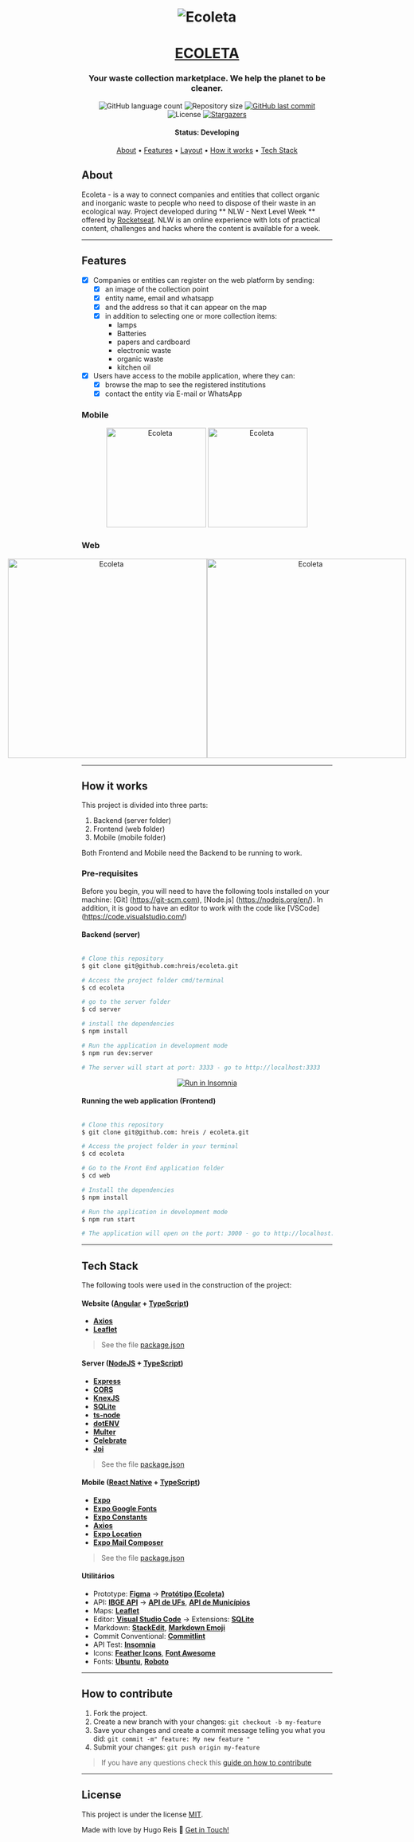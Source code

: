 <h1 align="center">
    <img alt="Ecoleta" title="#Ecoleta" src="https://github.com/hreis/ecoleta/blob/master/banner.png" />
</h1>

<h1 align="center">
   <a href="#"> ECOLETA </a>
</h1>

<h3 align="center">
    Your waste collection marketplace. We help the planet to be cleaner.
</h3>

<p align="center">
  <img alt="GitHub language count" src="https://img.shields.io/github/languages/count/hreis/ecoleta?color=%2304D361">

  <img alt="Repository size" src="https://img.shields.io/github/repo-size/hreis/ecoleta">

  <a href="https://github.com/hreis/ecoleta/commits/master">
    <img alt="GitHub last commit" src="https://img.shields.io/github/last-commit/hreis/ecoleta">
  </a>
    
   <img alt="License" src="https://img.shields.io/badge/license-MIT-brightgreen">
   <a href="https://github.com/hreis/ecoleta/stargazers">
    <img alt="Stargazers" src="https://img.shields.io/github/stars/hreis/ecoleta?style=social">
  </a>

</p>


<h4 align="center"> 
	 Status: Developing
</h4>

<p align="center">
 <a href="#about">About</a> •
 <a href="#features">Features</a> •
 <a href="#layout">Layout</a> • 
 <a href="#how-it-works">How it works</a> • 
 <a href="#tech-stack">Tech Stack</a> 

</p>


## About

Ecoleta - is a way to connect companies and entities that collect organic and inorganic waste to people who need to dispose of their waste in an ecological way.
Project developed during ** NLW - Next Level Week ** offered by [Rocketseat](https://blog.rocketseat.com.br/primeira-next-level-week/). NLW is an online experience with lots of practical content, challenges and hacks where the content is available for a week.

---

## Features

- [x] Companies or entities can register on the web platform by sending:
   - [x] an image of the collection point
   - [x] entity name, email and whatsapp
   - [x] and the address so that it can appear on the map
   - [x] in addition to selecting one or more collection items:
     - lamps
     - Batteries
     - papers and cardboard
     - electronic waste
     - organic waste
     - kitchen oil

- [x] Users have access to the mobile application, where they can:
   - [x] browse the map to see the registered institutions
   - [x] contact the entity via E-mail or WhatsApp

### Mobile

<p align="center">
  <img alt="Ecoleta" title="#Ecoleta" src="https://raw.githubusercontent.com/hreis/ecoleta/aeacd4c17787e35ac77e89268a775e6927cbbdec/frontend/src/assets/images/detalhes-mobile.svg" width="200px">

  <img alt="Ecoleta" title="#Ecoleta" src="https://raw.githubusercontent.com/hreis/ecoleta/master/frontend/src/assets/images/home-mobile.png" width="200px">
</p>

### Web

<p align="center" style="display: flex; align-items: flex-start; justify-content: center;">
  <img alt="Ecoleta" title="#Ecoleta" src="./frontend/src/assets/images/web.svg" width="400px">

  <img alt="Ecoleta" title="#Ecoleta" src="./frontend/src/assets/images/sucesso-web.svg" width="400px">
</p>

---

## How it works

This project is divided into three parts:
1. Backend (server folder)
2. Frontend (web folder)
3. Mobile (mobile folder)

Both Frontend and Mobile need the Backend to be running to work.

### Pre-requisites

Before you begin, you will need to have the following tools installed on your machine:
[Git] (https://git-scm.com), [Node.js] (https://nodejs.org/en/).
In addition, it is good to have an editor to work with the code like [VSCode] (https://code.visualstudio.com/)

#### Backend (server)

```bash

# Clone this repository
$ git clone git@github.com:hreis/ecoleta.git

# Access the project folder cmd/terminal
$ cd ecoleta

# go to the server folder
$ cd server

# install the dependencies
$ npm install

# Run the application in development mode
$ npm run dev:server

# The server will start at port: 3333 - go to http://localhost:3333

```
<p align="center">
  <a href="https://github.com/hreis/ecoleta/blob/master/Insomnia_API_Ecoletajson.json" target="_blank"><img src="https://insomnia.rest/images/run.svg" alt="Run in Insomnia"></a>
</p>


#### Running the web application (Frontend)

```bash

# Clone this repository
$ git clone git@github.com: hreis / ecoleta.git

# Access the project folder in your terminal
$ cd ecoleta

# Go to the Front End application folder
$ cd web

# Install the dependencies
$ npm install

# Run the application in development mode
$ npm run start

# The application will open on the port: 3000 - go to http://localhost:3000

```

---

## Tech Stack

The following tools were used in the construction of the project:

#### **Website**  ([Angular](https://angular.io/)  +  [TypeScript](https://www.typescriptlang.org/))

-   **[Axios](https://github.com/axios/axios)**
-   **[Leaflet](https://leaflet.js.org/en/)**

> See the file  [package.json](https://github.com/hreis/ecoleta/blob/master/web/package.json)

#### [](https://github.com/hreis/ecoleta#server-nodejs--typescript)**Server**  ([NodeJS](https://nodejs.org/en/)  +  [TypeScript](https://www.typescriptlang.org/))

-   **[Express](https://expressjs.com/)**
-   **[CORS](https://expressjs.com/en/resources/middleware/cors.html)**
-   **[KnexJS](http://knexjs.org/)**
-   **[SQLite](https://github.com/mapbox/node-sqlite3)**
-   **[ts-node](https://github.com/TypeStrong/ts-node)**
-   **[dotENV](https://github.com/motdotla/dotenv)**
-   **[Multer](https://github.com/expressjs/multer)**
-   **[Celebrate](https://github.com/arb/celebrate)**
-   **[Joi](https://github.com/hapijs/joi)**

> See the file  [package.json](https://github.com/hreis/ecoleta/blob/master/server/package.json)

#### [](https://github.com/tgmarinho/Ecoleta#mobile-react-native--typescript)**Mobile**  ([React Native](http://www.reactnative.com/)  +  [TypeScript](https://www.typescriptlang.org/))

-   **[Expo](https://expo.io/)**
-   **[Expo Google Fonts](https://github.com/expo/google-fonts)**
-   **[Expo Constants](https://docs.expo.io/versions/latest/sdk/constants/)**
-   **[Axios](https://github.com/axios/axios)**
-   **[Expo Location](https://docs.expo.io/versions/latest/sdk/location/)**
-   **[Expo Mail Composer](https://docs.expo.io/versions/latest/sdk/mail-composer/)**

> See the file  [package.json](https://github.com/hreis/ecoleta/blob/master/mobile/package.json)

#### [](https://github.com/hreis/ecoleta#utilit%C3%A1rios)**Utilitários**

-   Prototype:  **[Figma](https://www.figma.com/)**  →  **[Protótipo (Ecoleta)](https://www.figma.com/file/1SxgOMojOB2zYT0Mdk28lB/Ecoleta)**
-   API:  **[IBGE API](https://servicodados.ibge.gov.br/api/docs/localidades?versao=1)**  →  **[API de UFs](https://servicodados.ibge.gov.br/api/docs/localidades?versao=1#api-UFs-estadosGet)**,  **[API de Municípios](https://servicodados.ibge.gov.br/api/docs/localidades?versao=1#api-Municipios-estadosUFMunicipiosGet)**
-   Maps:  **[Leaflet](https://leaflet.js.org/en/)**
-   Editor:  **[Visual Studio Code](https://code.visualstudio.com/)**  → Extensions:  **[SQLite](https://marketplace.visualstudio.com/items?itemName=alexcvzz.vscode-sqlite)**
-   Markdown:  **[StackEdit](https://stackedit.io/)**,  **[Markdown Emoji](https://gist.github.com/rxaviers/7360908)**
-   Commit Conventional:  **[Commitlint](https://github.com/conventional-changelog/commitlint)**
-   API Test:  **[Insomnia](https://insomnia.rest/)**
-   Icons:  **[Feather Icons](https://feathericons.com/)**,  **[Font Awesome](https://fontawesome.com/)**
-   Fonts:  **[Ubuntu](https://fonts.google.com/specimen/Ubuntu)**,  **[Roboto](https://fonts.google.com/specimen/Roboto)**


---


## How to contribute

1. Fork the project.
2. Create a new branch with your changes: `git checkout -b my-feature`
3. Save your changes and create a commit message telling you what you did: `git commit -m" feature: My new feature "`
4. Submit your changes: `git push origin my-feature`
> If you have any questions check this [guide on how to contribute](./CONTRIBUTING.md)

---

## License

This project is under the license [MIT](./LICENSE).

Made with love by Hugo Reis 👋 [Get in Touch!](Https://www.linkedin.com/in/hugo-reis-06343054/)
